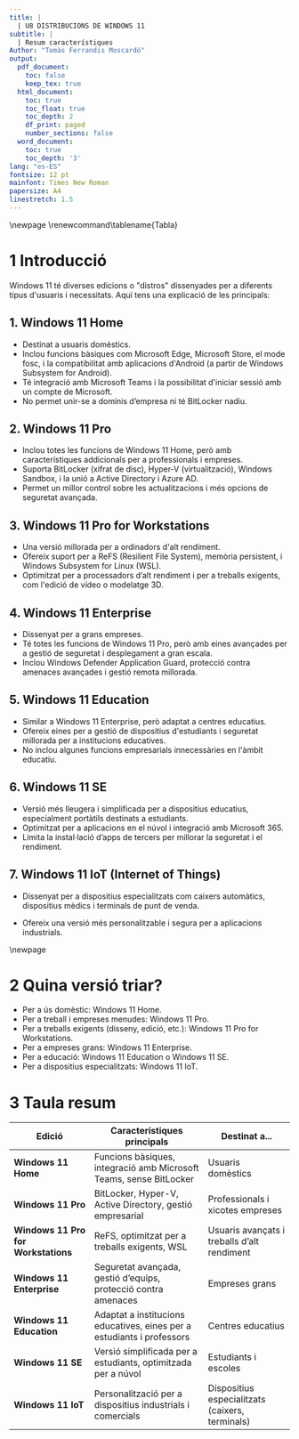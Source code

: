 ```yaml
---
title: |
  | U8 DISTRIBUCIONS DE WINDOWS 11
subtitle: |
  | Resum característiques
Author: "Tomàs Ferrandis Moscardó"
output:
  pdf_document: 
    toc: false
    keep_tex: true
  html_document:
    toc: true
    toc_float: true
    toc_depth: 2
    df_print: paged
    number_sections: false
  word_document:
    toc: true
    toc_depth: '3'
lang: "es-ES"
fontsize: 12 pt
mainfont: Times New Roman
papersize: A4
linestretch: 1.5
---
```


\newpage
\renewcommand\tablename{Tabla}

# 1 Introducció
Windows 11 té diverses edicions o "distros" dissenyades per a diferents tipus d'usuaris i necessitats. Aquí tens una explicació de les principals:

## 1. Windows 11 Home

* Destinat a usuaris domèstics.
* Inclou funcions bàsiques com Microsoft Edge, Microsoft Store, el mode fosc, i la compatibilitat amb aplicacions d'Android (a partir de Windows Subsystem for Android).
* Té integració amb Microsoft Teams i la possibilitat d'iniciar sessió amb un compte de Microsoft.
* No permet unir-se a dominis d’empresa ni té BitLocker nadiu.

## 2. Windows 11 Pro

* Inclou totes les funcions de Windows 11 Home, però amb característiques addicionals per a professionals i empreses.
* Suporta BitLocker (xifrat de disc), Hyper-V (virtualització), Windows Sandbox, i la unió a Active Directory i Azure AD.
* Permet un millor control sobre les actualitzacions i més opcions de seguretat avançada.

## 3. Windows 11 Pro for Workstations

* Una versió millorada per a ordinadors d'alt rendiment.
* Ofereix suport per a ReFS (Resilient File System), memòria persistent, i Windows Subsystem for Linux (WSL).
* Optimitzat per a processadors d’alt rendiment i per a treballs exigents, com l'edició de vídeo o modelatge 3D.

## 4. Windows 11 Enterprise

* Dissenyat per a grans empreses.
* Té totes les funcions de Windows 11 Pro, però amb eines avançades per a gestió de seguretat i desplegament a gran escala.
* Inclou Windows Defender Application Guard, protecció contra amenaces avançades i gestió remota millorada.

## 5. Windows 11 Education

* Similar a Windows 11 Enterprise, però adaptat a centres educatius.
* Ofereix eines per a gestió de dispositius d'estudiants i seguretat millorada per a institucions educatives.
* No inclou algunes funcions empresarials innecessàries en l'àmbit educatiu.

## 6. Windows 11 SE

* Versió més lleugera i simplificada per a dispositius educatius, especialment portàtils destinats a estudiants.
* Optimitzat per a aplicacions en el núvol i integració amb Microsoft 365.
* Limita la instal·lació d’apps de tercers per millorar la seguretat i el rendiment.

## 7. Windows 11 IoT (Internet of Things)

* Dissenyat per a dispositius especialitzats com caixers automàtics, dispositius mèdics i terminals de punt de venda.

* Ofereix una versió més personalitzable i segura per a aplicacions industrials.

\newpage

# 2 Quina versió triar?

* Per a ús domèstic: Windows 11 Home.
* Per a treball i empreses menudes: Windows 11 Pro.
* Per a treballs exigents (disseny, edició, etc.): Windows 11 Pro for Workstations.
* Per a empreses grans: Windows 11 Enterprise.
* Per a educació: Windows 11 Education o Windows 11 SE.
* Per a dispositius especialitzats: Windows 11 IoT.
    
# 3 Taula resum

| Edició                     | Característiques principals                                           | Destinat a...                          |
|----------------------------|------------------------------------------------------------------------|-----------------------------------------|
| **Windows 11 Home**        | Funcions bàsiques, integració amb Microsoft Teams, sense BitLocker   | Usuaris domèstics                      |
| **Windows 11 Pro**         | BitLocker, Hyper-V, Active Directory, gestió empresarial             | Professionals i xicotes empreses       |
| **Windows 11 Pro for Workstations** | ReFS, optimitzat per a treballs exigents, WSL | Usuaris avançats i treballs d’alt rendiment |
| **Windows 11 Enterprise**  | Seguretat avançada, gestió d’equips, protecció contra amenaces        | Empreses grans                         |
| **Windows 11 Education**   | Adaptat a institucions educatives, eines per a estudiants i professors | Centres educatius                      |
| **Windows 11 SE**          | Versió simplificada per a estudiants, optimitzada per a núvol        | Estudiants i escoles                    |
| **Windows 11 IoT**         | Personalització per a dispositius industrials i comercials          | Dispositius especialitzats (caixers, terminals) |
